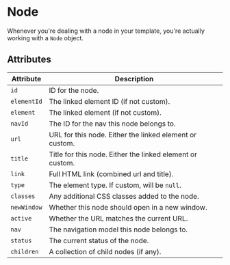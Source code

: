 # Node

Whenever you're dealing with a node in your template, you're actually working with a `Node` object.

## Attributes

Attribute | Description
--- | ---
`id` | ID for the node.
`elementId` | The linked element ID (if not custom).
`element` | The linked element (if not custom).
`navId` | The ID for the nav this node belongs to.
`url` | URL for this node. Either the linked element or custom.
`title` | Title for this node. Either the linked element or custom.
`link` | Full HTML link (combined url and title).
`type` | The element type. If custom, will be `null`.
`classes` | Any additional CSS classes added to the node.
`newWindow` | Whether this node should open in a new window.
`active` | Whether the URL matches the current URL.
`nav` | The navigation model this node belongs to.
`status` | The current status of the node.
`children ` | A collection of child nodes (if any).
